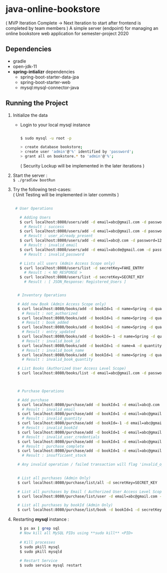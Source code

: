 # java-online-bookstore
( MVP Iteration Complete -> Next Iteration to start after frontend is completed by team members )
A simple server (endpoint) for managing an online bookstore web application for semester-project 2020

## Dependencies
- gradle
- open-jdk-11
- **spring-intializr** dependencies
  * spring-boot-starter-data-jpa
  * spring-boot-starter-web
  * mysql:mysql-connector-java

## Running the Project
1. Initialize the data
    - Login to your local mysql instance  
      ```bash
      
      $ sudo mysql -u root -p
      
      > create database bookstore;
      > create user 'admin'@'%' identified by 'password';
      > grant all on bookstore.* to 'admin'@'%';
      
      ```
      ( Security Lockup will be implemented in the later iterations )

2. Start the server :  
   ``$ ./gradlew bootRun``
   
3. Try the following test-cases:  
   ( Unit Testing will be implemented in later commits )
   ```bash
      
    # User Operations

      # Adding Users
      $ curl localhost:8080/users/add -d email=abc@gmail.com -d password=12345678
        # Result : success
      $ curl localhost:8080/users/add -d email=abc@gmail.com -d password=12347865
        # Result : user_already_present
      $ curl localhost:8080/users/add -d email=abc@.com -d password=12345678
        # Result : invalid_email
      $ curl localhost:8080/users/add -d email=abcde@gmail.com -d password=1234
        # Result : invalid_password
   
      # Lists all users (Admin Access Scope only)
      $ curl localhost:8080/users/list -d secretKey=FAKE_ENTRY
        # Result : < NO_RESPONSE >
      $ curl localhost:8080/users/list -d secretKey=SECRET_KEY
        # Result : [ JSON_Response: Registered_Users ]

    ```
    ```bash
    
      # Inventory Operations

      # Add new Book (Admin Access Scope only)
      $ curl localhost:8080/books/add -d bookId=1 -d name=Spring -d quantity=1 -d secretKey=FAKE_ENTRY
        # Result : not_authorized
      $ curl localhost:8080/books/add -d bookId=1 -d name=Spring -d quantity=1  -d secretKey=SECRET_KEY
        # Result : book_added
      $ curl localhost:8080/books/add -d bookId=1 -d name=Spring -d quantity=1  -d secretKey=SECRET_KEY
        # Result : entry_updated
      $ curl localhost:8080/books/add -d bookId=-1 -d name=Spring -d quantity=1  -d secretKey=SECRET_KEY
        # Result : invalid_book_id
      $ curl localhost:8080/books/add -d bookId=1 -d name=A -d quantity=1 -d secretKey=SECRET_KEY
        # Result : invalid_book_name
      $ curl localhost:8080/books/add -d bookId=1 -d name=Spring -d quantity=0  -d secretKey=SECRET_KEY
        # Result : invalid_book_quantity

      # List Books (Authorized User Access Level Scope)
      $ curl localhost:8080/books/list -d email=abc@gmail.com -d password=12345678
      
    ```
    ```bash

      # Purchase Operations

      # Add purchase
      $ curl localhost:8080/purchase/add -d bookId=1 -d email=abc@.com -d quantity=1 -d password=12345678
        # Result : invalid_email
      $ curl localhost:8080/purchase/add -d bookId=1 -d email=abc@gmail.com -d quantity=0 -d password=12345678
        # Result : invalid_quantity
      $ curl localhost:8080/purchase/add -d bookId=-1 -d email=abc@gmail.com -d quantity=1 -d password=12345678
        # Result : invalid_bookId
      $ curl localhost:8080/purchase/add -d bookId=1 -d email=abc@gmail.com -d quantity=1 -d password=12345988
        # Result : invalid_user_credentials
      $ curl localhost:8080/purchase/add -d bookId=1 -d email=abc@gmail.com -d quantity=1 -d password=12345678
        # Result : purchase_complete
      $ curl localhost:8080/purchase/add -d bookId=1 -d email=abc@gmail.com -d quantity=100 -d password=12345678
        # Result : insufficient_stock

      # Any invalid operation / failed transaction will flag 'invalid_operation'
      

      # List all purchases (Admin Only)
      $ curl localhost:8080/purchase/list/all -d secretKey=SECRET_KEY

      # List all purchases by Email ( Authorized User Access Level Scope )
      $ curl localhost:8080/purchase/list/user -d email=abc@gmail.com -d password=12345678
 
      # List all purchases by bookId (Admin Only)
      $ curl localhost:8080/purchase/list/book -d bookId=1 -d secretKey=SECRET_KEY
 
    ```   

4. Restarting **mysql** instance :
   ```bash
      $ ps ax | grep sql
      # Now kill all MySQL PIDs using **sudo kill** <PID>
      
      # Kill processes
      $ sudo pkill mysql
      $ sudo pkill mysqld
      
      # Restart Service
      $ sudo service mysql restart
   ```